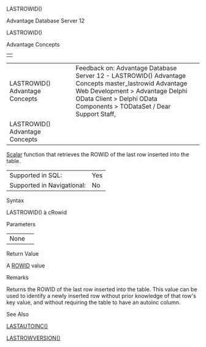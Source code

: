 LASTROWID()




Advantage Database Server 12  

LASTROWID()

Advantage Concepts

|  |
| --- |
|  |

|  |  |  |  |  |
| --- | --- | --- | --- | --- |
| LASTROWID()  Advantage Concepts |  |  | Feedback on: Advantage Database Server 12 - LASTROWID() Advantage Concepts master\_lastrowid Advantage Web Development > Advantage Delphi OData Client > Delphi OData Components > TODataSet / Dear Support Staff, |  |
| LASTROWID()  Advantage Concepts |  |  |  |  |

[Scalar](master_supported_scalar_functions.htm) function that retrieves the ROWID of the last row inserted into the table.

|  |  |
| --- | --- |
| Supported in SQL: | Yes |
| Supported in Navigational: | No |

Syntax

LASTROWID() à cRowid

Parameters

|  |  |
| --- | --- |
| None |  |

Return Value

A [ROWID](master_rowid.htm) value

Remarks

Returns the ROWID of the last row inserted into the table. This value can be used to identify a newly inserted row without prior knowledge of that row's key value, and without requiring the table to have an autoinc column.

See Also

[LASTAUTOINC()](master_lastautoinc.htm)

[LASTROWVERSION()](master_lastrowversion.htm)